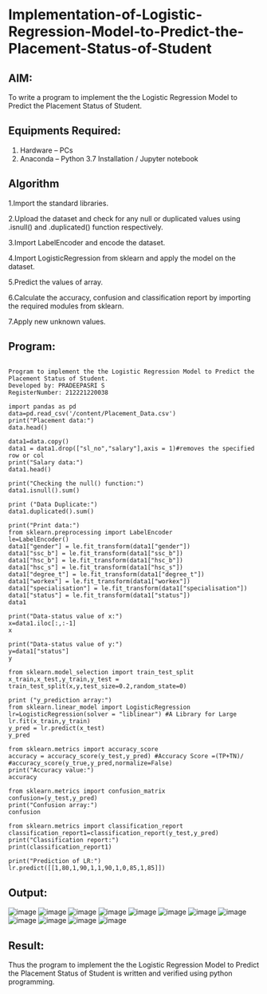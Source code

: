 # Implementation-of-Logistic-Regression-Model-to-Predict-the-Placement-Status-of-Student

## AIM:
To write a program to implement the the Logistic Regression Model to Predict the Placement Status of Student.

## Equipments Required:
1. Hardware – PCs
2. Anaconda – Python 3.7 Installation / Jupyter notebook

## Algorithm
1.Import the standard libraries.

2.Upload the dataset and check for any null or duplicated values using .isnull() and .duplicated() function respectively.

3.Import LabelEncoder and encode the dataset.

4.Import LogisticRegression from sklearn and apply the model on the dataset.

5.Predict the values of array.

6.Calculate the accuracy, confusion and classification report by importing the required modules from sklearn.

7.Apply new unknown values.


## Program:
```

Program to implement the the Logistic Regression Model to Predict the Placement Status of Student.
Developed by: PRADEEPASRI S
RegisterNumber: 212221220038

import pandas as pd
data=pd.read_csv('/content/Placement_Data.csv')
print("Placement data:")
data.head()

data1=data.copy()
data1 = data1.drop(["sl_no","salary"],axis = 1)#removes the specified row or col
print("Salary data:")
data1.head()

print("Checking the null() function:")
data1.isnull().sum()

print ("Data Duplicate:")
data1.duplicated().sum()

print("Print data:")
from sklearn.preprocessing import LabelEncoder
le=LabelEncoder()
data1["gender"] = le.fit_transform(data1["gender"])
data1["ssc_b"] = le.fit_transform(data1["ssc_b"])
data1["hsc_b"] = le.fit_transform(data1["hsc_b"])
data1["hsc_s"] = le.fit_transform(data1["hsc_s"])
data1["degree_t"] = le.fit_transform(data1["degree_t"])
data1["workex"] = le.fit_transform(data1["workex"])
data1["specialisation"] = le.fit_transform(data1["specialisation"])
data1["status"] = le.fit_transform(data1["status"])
data1

print("Data-status value of x:")
x=data1.iloc[:,:-1]
x

print("Data-status value of y:")
y=data1["status"]
y

from sklearn.model_selection import train_test_split
x_train,x_test,y_train,y_test = train_test_split(x,y,test_size=0.2,random_state=0)

print ("y_prediction array:")
from sklearn.linear_model import LogisticRegression
lr=LogisticRegression(solver = "liblinear") #A Library for Large
lr.fit(x_train,y_train)
y_pred = lr.predict(x_test)
y_pred

from sklearn.metrics import accuracy_score
accuracy = accuracy_score(y_test,y_pred) #Accuracy Score =(TP+TN)/
#accuracy_score(y_true,y_pred,normalize=False)
print("Accuracy value:")
accuracy

from sklearn.metrics import confusion_matrix 
confusion=(y_test,y_pred) 
print("Confusion array:")
confusion

from sklearn.metrics import classification_report 
classification_report1=classification_report(y_test,y_pred) 
print("Classification report:")
print(classification_report1)

print("Prediction of LR:")
lr.predict([[1,80,1,90,1,1,90,1,0,85,1,85]])
```

## Output:
![image](https://github.com/pradeepasri26/Implementation-of-Logistic-Regression-Model-to-Predict-the-Placement-Status-of-Student/assets/131433142/75702726-2ea0-46aa-8b1b-b9c0b45dd48c)
![image](https://github.com/pradeepasri26/Implementation-of-Logistic-Regression-Model-to-Predict-the-Placement-Status-of-Student/assets/131433142/21de031d-d030-4d78-a2c2-867ff2803c98)
![image](https://github.com/pradeepasri26/Implementation-of-Logistic-Regression-Model-to-Predict-the-Placement-Status-of-Student/assets/131433142/c5f5e17a-9bc4-499f-b438-9a48f9a19b75)
![image](https://github.com/pradeepasri26/Implementation-of-Logistic-Regression-Model-to-Predict-the-Placement-Status-of-Student/assets/131433142/101b5fd8-9e85-4e36-89a0-d74298c6c5b2)
![image](https://github.com/pradeepasri26/Implementation-of-Logistic-Regression-Model-to-Predict-the-Placement-Status-of-Student/assets/131433142/3cfd9744-c003-44e9-b10a-4dbc753dbf48)
![image](https://github.com/pradeepasri26/Implementation-of-Logistic-Regression-Model-to-Predict-the-Placement-Status-of-Student/assets/131433142/3e32abc2-3b0a-4cb8-b0cd-d4b530740ab9)
![image](https://github.com/pradeepasri26/Implementation-of-Logistic-Regression-Model-to-Predict-the-Placement-Status-of-Student/assets/131433142/3c882578-47fc-4477-878f-28a4c976abb6)
![image](https://github.com/pradeepasri26/Implementation-of-Logistic-Regression-Model-to-Predict-the-Placement-Status-of-Student/assets/131433142/fc49b1ed-db84-4c4b-89a8-e55f80c4f333)
![image](https://github.com/pradeepasri26/Implementation-of-Logistic-Regression-Model-to-Predict-the-Placement-Status-of-Student/assets/131433142/2b8ad721-8163-459d-9652-b1170b6f301f)
![image](https://github.com/pradeepasri26/Implementation-of-Logistic-Regression-Model-to-Predict-the-Placement-Status-of-Student/assets/131433142/90486a86-1435-4dfd-89f2-5740f1eabde9)
![image](https://github.com/pradeepasri26/Implementation-of-Logistic-Regression-Model-to-Predict-the-Placement-Status-of-Student/assets/131433142/a5861266-578f-44a9-8f7b-d2916cb6350e)
![image](https://github.com/pradeepasri26/Implementation-of-Logistic-Regression-Model-to-Predict-the-Placement-Status-of-Student/assets/131433142/ceade70f-39d8-407d-8db2-3799616afe84)

## Result:
Thus the program to implement the the Logistic Regression Model to Predict the Placement Status of Student is written and verified using python programming.
